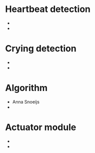 # Heartbeat detection
 - 
 - 

# Crying detection
 - 
 - 

# Algorithm
 - Anna Snoeijs
 - 

# Actuator module
 - 
 - 
